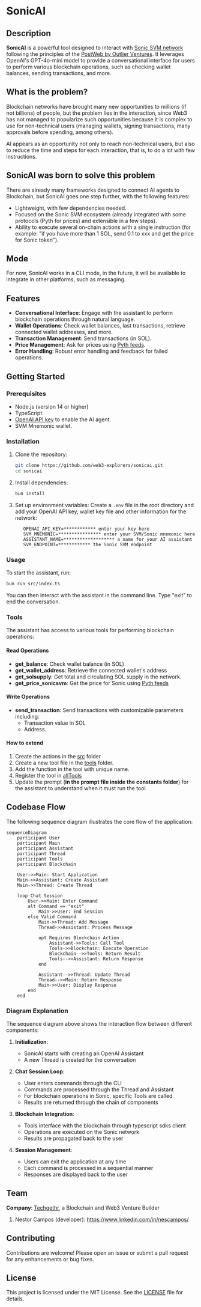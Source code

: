 # SonicAI

## Description

**SonicAI** is a powerful tool designed to interact with [Sonic SVM network](https://www.sonic.game/) following the principles of the [PostWeb by Outlier Ventures](http://postweb.io/). It leverages OpenAI's GPT-4o-mini model to provide a conversational interface for users to perform various blockchain operations, such as checking wallet balances, sending transactions, and more. 

## What is the problem?
Blockchain networks have brought many new opportunities to millions (if not billions) of people, but the problem lies in the interaction, since Web3 has not managed to popularize such opportunities because it is complex to use for non-technical users (managing wallets, signing transactions, many approvals before spending, among others).

AI appears as an opportunity not only to reach non-technical users, but also to reduce the time and steps for each interaction, that is, to do a lot with few instructions.

## SonicAI was born to solve this problem
There are already many frameworks designed to connect AI agents to Blockchain, but SonicAI goes one step further, with the following features:
- Lightweight, with few dependencies needed.
- Focused on the Sonic SVM ecosystem (already integrated with some protocols (Pyth for prices) and extensible in a few steps).
- Ability to execute several on-chain actions with a single instruction (for example: "if you have more than 1 SOL, send 0.1 to xxx and get the price for Sonic token").

## Mode
For now, SonicAI works in a CLI mode, in the future, it will be available to integrate in other platforms, such as messaging.


## Features

- **Conversational Interface**: Engage with the assistant to perform blockchain operations through natural language.
- **Wallet Operations**: Check wallet balances, last transactions, retrieve connected wallet addresses, and more.
- **Transaction Management**: Send transactions (in SOL).
- **Price Management**: Ask for prices using [Pyth feeds](https://www.pyth.network/).
- **Error Handling**: Robust error handling and feedback for failed operations.

## Getting Started

### Prerequisites

- Node.js (version 14 or higher)
- TypeScript
- [OpenAI API key](https://platform.openai.com/) to enable the AI agent.
- SVM Mnemonic wallet.

### Installation

1. Clone the repository:

   ```bash
   git clone https://github.com/web3-explorers/sonicai.git
   cd sonicai
   ```

2. Install dependencies:

   ```bash
   bun install
   ```

3. Set up environment variables:
   Create a `.env` file in the root directory and add your OpenAI API key, wallet key file and other information for the network:
   ```plaintext
      OPENAI_API_KEY=************ enter your key here
      SVM_MNEMONIC=**************** enter your SVM/Sonic mnemonic here
      ASSISTANT_NAME=******************* a name for your AI assistant
      SVM_ENDPOINT=************ the Sonic SVM endpoint
   ```

### Usage

To start the assistant, run:

```bash
bun run src/index.ts
```

You can then interact with the assistant in the command line. Type "exit" to end the conversation.

### Tools

The assistant has access to various tools for performing blockchain operations:

#### Read Operations
- **get_balance**: Check wallet balance (in SOL)
- **get_wallet_address**: Retrieve the connected wallet's address
- **get_solsupply**: Get total and circulating SOL supply in the network.
- **get_price_sonicsvm**: Get the price for Sonic using [Pyth feeds](https://www.pyth.network/)


#### Write Operations
- **send_transaction**: Send transactions with customizable parameters including:
  - Transaction value in SOL
  - Address.

#### How to extend

1. Create the actions in the [src](./src/) folder
2. Create a new tool file in the [tools](./tools/) folder.
3. Add the function in the tool with unique name.
4. Register the tool in [allTools](./tools/allTools.ts)
5. Update the prompt (**in the prompt file inside the constants folder**) for the assistant to understand when it must run the tool.


## Codebase Flow

The following sequence diagram illustrates the core flow of the application:

```mermaid
sequenceDiagram
    participant User
    participant Main
    participant Assistant
    participant Thread
    participant Tools
    participant Blockchain

    User->>Main: Start Application
    Main->>Assistant: Create Assistant
    Main->>Thread: Create Thread
    
    loop Chat Session
        User->>Main: Enter Command
        alt Command == "exit"
            Main->>User: End Session
        else Valid Command
            Main->>Thread: Add Message
            Thread->>Assistant: Process Message
            
            opt Requires Blockchain Action
                Assistant->>Tools: Call Tool
                Tools->>Blockchain: Execute Operation
                Blockchain-->>Tools: Return Result
                Tools-->>Assistant: Return Response
            end
            
            Assistant-->>Thread: Update Thread
            Thread-->>Main: Return Response
            Main->>User: Display Response
        end
    end
```

### Diagram Explanation

The sequence diagram above shows the interaction flow between different components:

1. **Initialization**:
   - SonicAI starts with creating an OpenAI Assistant
   - A new Thread is created for the conversation

2. **Chat Session Loop**:
   - User enters commands through the CLI
   - Commands are processed through the Thread and Assistant
   - For blockchain operations in Sonic, specific Tools are called
   - Results are returned through the chain of components

3. **Blockchain Integration**:
   - Tools interface with the blockchain through typescript sdks client
   - Operations are executed on the Sonic network
   - Results are propagated back to the user

4. **Session Management**:
   - Users can exit the application at any time
   - Each command is processed in a sequential manner
   - Responses are displayed back to the user


## Team

**Company**: [Techgethr](https://www.techgethr.com/), a Blockchain and Web3 Venture Builder

1. Nestor Campos (developer): https://www.linkedin.com/in/nescampos/


## Contributing

Contributions are welcome! Please open an issue or submit a pull request for any enhancements or bug fixes.

## License

This project is licensed under the MIT License. See the [LICENSE](LICENSE) file for details.